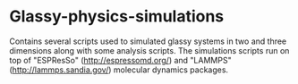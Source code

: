 # Glassy-physics-simulations
Contains several scripts used to simulated glassy systems in two and three dimensions along with some analysis scripts.  The simulations scripts run on top of  "ESPResSo" (http://espressomd.org/)  and "LAMMPS" (http://lammps.sandia.gov/) molecular dynamics packages.
